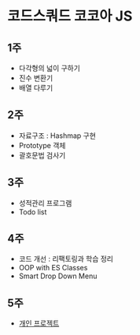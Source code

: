 # 코드스쿼드 코코아 JS

## 1주
- 다각형의 넓이 구하기
- 진수 변환기
- 배열 다루기
## 2주
- 자료구조 : Hashmap 구현
- Prototype 객체
- 괄호문법 검사기
## 3주
- 성적관리 프로그램
- Todo list
## 4주
- 코드 개선 : 리팩토링과 학습 정리
- OOP with ES Classes
- Smart Drop Down Menu
## 5주
- [개인 프로젝트](https://github.com/moonyerim2/my-pet-gallery)
